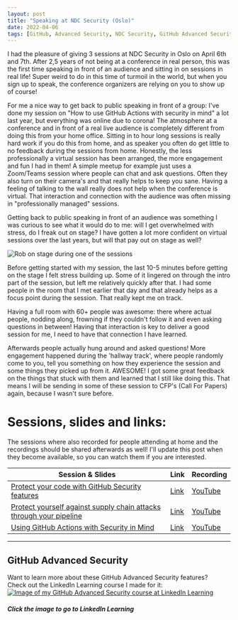 ```yaml
---
layout: post
title: "Speaking at NDC Security (Oslo)"
date: 2022-04-06
tags: [GitHub, Advanced Security, NDC Security, GitHub Advanced Security, GHAS, Supply Chain Attacks, Pipeline, CI/CD, DevSecOps, NDC]
---
```


I had the pleasure of giving 3 sessions at NDC Security in Oslo on April 6th and 7th. After 2,5 years of not being at a conference in real person, this was the first time speaking in front of an audience and sitting in on sessions in real life! Super weird to do in this time of turmoil in the world, but when you sign up to speak, the conference organizers are relying on you to show up of course!

For me a nice way to get back to public speaking in front of a group: I've done my session on "How to use GitHub Actions with security in mind" a lot last year, but everything was online due to corona! The atmosphere at a conference and in front of a real live audience is completely different from doing this from your home office. Sitting in to hour long sessions is really hard work if you do this from home, and as speaker you often do get little to no feedback during the sessions from home. Honestly, the less professionally a virtual session has been arranged, the more engagement and fun I had in them! A simple meetup for example just uses a Zoom/Teams session where people can chat and ask questions. Often they also turn on their camera's and that really helps to keep you sane. Having a feeling of talking to the wall really does not help when the conference is virtual. That interaction and connection with the audience was often missing in "professionally managed" sessions.

Getting back to public speaking in front of an audience was something I was curious to see what it would do to me: will I get overwhelmed with stress, do I freak out on stage? I have gotten a lot more confident on virtual sessions over the last years, but will that pay out on stage as well? 

![Rob on stage during one of the sessions](/images/2022/20220406/Speaking.png)  

Before getting started with my session, the last 10-5 minutes before getting on the stage I felt stress building up. Some of it lingered on through the intro part of the session, but left me relatively quickly after that. I had some people in the room that I met earlier that day and that already helps as a focus point during the session. That really kept me on track. 

Having a full room with 60+ people was awesome: there where actual people, nodding along, frowning if they couldn't follow it and even asking questions in between! Having that interaction is key to deliver a good session for me, I need to have that connection I have learned.

Afterwards people actually hung around and asked questions! More engagement happened during the 'hallway track', where people randomly come to you, tell you something on how they experience the session and some things they picked up from it. AWESOME! I got some great feedback on the things that stuck with them and learned that I still like doing this. That means I will be sending in some of these session to CFP's (Call For Papers) again, because I wasn't sure before.


# Sessions, slides and links:
The sessions where also recorded for people attending at home and the recordings should be shared afterwards as well! I'll update this post when they become available, so you can watch them if you are interested.

|Session & Slides|Link|Recording|
|---|---|---|
|[Protect your code with GitHub Security features](/slides/20220406%20Protect%20your%20code%20with%20GitHub%20security%20features.pdf)|[Link](https://ndc-security.com/agenda/protect-your-code-with-github-security-features-0dhc/0kibw07zdja)|[YouTube](https://www.youtube.com/watch?v=dZYiveyMWXg&list=PLXVVwOM8uv2zyhtF-aHwsyDbqsm_RGOGY&index=3)|
|[Protect yourself against supply chain attacks through your pipeline](/slides/20220406%20Protect%20yourself%20against%20supply%20chain%20attacks%20through%20your%20pipeline.pdf)|[Link](https://ndc-security.com/agenda/protect-yourself-against-supply-chain-attacks-through-your-pipeline-0adx/0p76cipnoha)|[YouTube](https://www.youtube.com/watch?v=00R1JGBQEJg&list=PLXVVwOM8uv2zyhtF-aHwsyDbqsm_RGOGY&index=2)|
|[Using GitHub Actions with Security in Mind](/slides/20220407%20How%20to%20use%20GitHub%20Actions%20with%20Security%20in%20Mind.pdf)|[Link](https://ndc-security.com/agenda/how-to-use-github-actions-with-security-in-mind/888f3d8bf8fe)|[YouTube](https://www.youtube.com/watch?v=bDG40Y1nPEk&list=PLXVVwOM8uv2zyhtF-aHwsyDbqsm_RGOGY&index=4)|


------------------------------------------
## GitHub Advanced Security
Want to learn more about these GitHub Advanced Security features?  
Check out the LinkedIn Learning course I made for it:  
[![Image of my GitHub Advanced Security course at LinkedIn Learning](/images/LinkedIn_Learning/GitHub_Advanced_Security_02_900x505.png)](https://www.linkedin.com/learning/github-advanced-security)  
##### Click the image to go to LinkedIn Learning